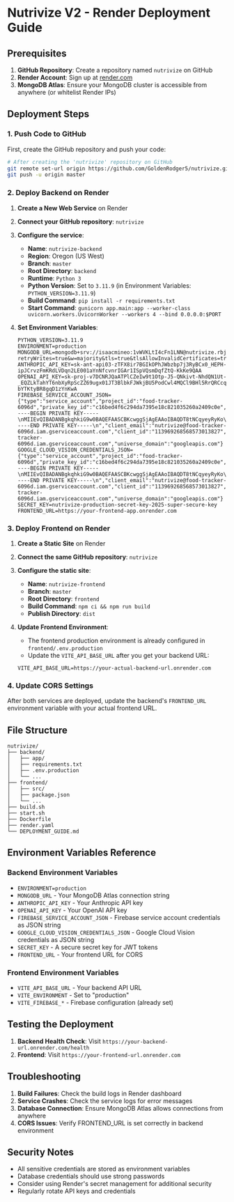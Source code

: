 # Nutrivize V2 - Render Deployment Guide

## Prerequisites

1. **GitHub Repository**: Create a repository named `nutrivize` on GitHub
2. **Render Account**: Sign up at [render.com](https://render.com)
3. **MongoDB Atlas**: Ensure your MongoDB cluster is accessible from anywhere (or whitelist Render IPs)

## Deployment Steps

### 1. Push Code to GitHub

First, create the GitHub repository and push your code:

```bash
# After creating the 'nutrivize' repository on GitHub
git remote set-url origin https://github.com/GoldenRodger5/nutrivize.git
git push -u origin master
```

### 2. Deploy Backend on Render

1. **Create a New Web Service** on Render
2. **Connect your GitHub repository**: `nutrivize`
3. **Configure the service**:
   - **Name**: `nutrivize-backend`
   - **Region**: Oregon (US West)
   - **Branch**: `master`
   - **Root Directory**: `backend`
   - **Runtime**: `Python 3`
   - **Python Version**: Set to `3.11.9` (in Environment Variables: `PYTHON_VERSION=3.11.9`)
   - **Build Command**: `pip install -r requirements.txt`
   - **Start Command**: `gunicorn app.main:app --worker-class uvicorn.workers.UvicornWorker --workers 4 --bind 0.0.0.0:$PORT`

4. **Set Environment Variables**:
   ```
   PYTHON_VERSION=3.11.9
   ENVIRONMENT=production
   MONGODB_URL=mongodb+srv://isaacmineo:1vWVKLtI4cFn1LNN@nutrivize.rbj6ly6.mongodb.net/nutrivize_v2?retryWrites=true&w=majority&tls=true&tlsAllowInvalidCertificates=true
   ANTHROPIC_API_KEY=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
   OPENAI_API_KEY=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
   FIREBASE_SERVICE_ACCOUNT_JSON={"type":"service_account","project_id":"food-tracker-6096d","private_key_id":"c16bed4f6c294da7395e18c821035260a2409c0e","private_key":"-----BEGIN PRIVATE KEY-----\nMIIEvQIBADANBgkqhkiG9w0BAQEFAASCBKcwggSjAgEAAoIBAQDT8tNCqyeyRyKo\nmLha1MODrEpofWAtSy1ovEnUBJXFfWglNV4axm3CG79mD6W9ILT3T3cZ+zMV/9EY\npM79sSLj4RA7zex+OwkukmGFXgpzms0fVDjXnEitMManPfxNi4ioxLAQdx/LCsOM\nXmNlIo7XuDiX4wk6LzTZ/Z5fmlAcQQA10ZcLJxAXTnZAYCbNdz2OiGXMgvZK33R3\nUYBc/ApvegKtXiaWraMsZ6cwRh0ncDTlZ+QHJBrL3zH7mY8ZpQO/hL0g1YpQ998r\nLb5Nwb9cWKROaoL5mobbpArikIsfsp9Vvu0sLJpzXu7Uyh8Vt3skwjrLAalTZYTw\n1mjllTndAgMBAAECggEADgsfR5UvopBnRRe/0pGzPE/eKxSjmsMW1ZAkR155mtK3\nlwxbzLDF9QA03mS+Oc0Nyi7QJXIpIGJvtSi2Z/jX5vsZDqost71E20eEgeG8fFlC\nRIeM4wk0usUDywqmydYrZ+m6AMOwrgA4lMRsSypon8KFFwtKdG1MT/70aQ4NRzhC\nDmWxXgxeYs9Q3w/YxFsH7kQp38FRtL7jiGuKkZNaA9igUhRtVvjEQ4jauXv/pFqd\nad3EE1aZAQgCX5EHhFNC9WTLGnOWPoaBU2nAVG9k4UupxxJ61ZaXI7vh3CbfHVav\nivajaVMvKkOBHPAT7r93RG5W68r3JFuEa1O+TXWdwQKBgQDzx5R5DZwysL0bcM+K\nCmW2Bi8PTMT9GrwcHvxTODA8cABkFWY9Tw05IdqsrvCH1ac13f44EANJ+S0tDw/2\nbdLSiYhjHuy0dAueeasl7u6JEJ+8LRwuX9xinmxv/l+N++WkV561X3GuVzsLTdOJ\nuNjHruhTG3QHvzgmSuPSipvPjwKBgQDeksHxDzhyGz4hjnAUfx5jVFKh6s1bTnnT\nSs3s+8ruxrlTokDD0h00fl0p6FGmRv5HxduMxdOvK63bWfGAximspQWQ8xVQ7Yb0\npepSTIrJZzu+dyyjW8f0qAEh3pVAzmCARaM85T5KBSfvMpDZWLU4ayUS2wVAdpdA\ncBP6FMDp0wKBgGSyWRsTyySJKuQt2hycJN1meoPoYyplo7Q9/F5nxE0CuracvEmw\n4LZrzIcuD/8b+uDeXQdNXf5tZgLJyP8y6DW9R9Ah0wbLNI12loKpynBlpIW3YH+r\naz51UDeGrHPazEXxR4aF8VBhiesmb63g4/K/xgmmOmyEyS3QG4E5bhjzAoGAMf+B\ntacXpPpdsKgQoWoU53dPwLPAQdyVHVPWgn/ljFHz28e9CMAwc1RXlUxs2w9jm7fk\no/DkppsHSRkhWS4qum+vmmogxbc188s5ohczrh6UmyqmSmQZvOnopzUbDh3OK8J4\n8vsETRhvahpP06NLwkq/X0b4HQ0G2SDUO/9hfqUCgYEAgPA5pn7wARH09tI+Rwj1\npMm5XXt32zNPJJIfVCVXKQt2SVbAqNxk9nuJ9RqgEWtHnUuJgHoMo43+SuGGDG0x\nDhfQuH6zySAz9fwEIu9YvnrwJPJv4xQaWjavpmWyxjnzZzM78BtA0HcLx/ayIKEH\n4b4bMk5bfApbyzXqlgY/Cik=\n-----END PRIVATE KEY-----\n","client_email":"nutrivize@food-tracker-6096d.iam.gserviceaccount.com","client_id":"113969268568573013827","auth_uri":"https://accounts.google.com/o/oauth2/auth","token_uri":"https://oauth2.googleapis.com/token","auth_provider_x509_cert_url":"https://www.googleapis.com/oauth2/v1/certs","client_x509_cert_url":"https://www.googleapis.com/robot/v1/metadata/x509/nutrivize%40food-tracker-6096d.iam.gserviceaccount.com","universe_domain":"googleapis.com"}
   GOOGLE_CLOUD_VISION_CREDENTIALS_JSON={"type":"service_account","project_id":"food-tracker-6096d","private_key_id":"c16bed4f6c294da7395e18c821035260a2409c0e","private_key":"-----BEGIN PRIVATE KEY-----\nMIIEvQIBADANBgkqhkiG9w0BAQEFAASCBKcwggSjAgEAAoIBAQDT8tNCqyeyRyKo\nmLha1MODrEpofWAtSy1ovEnUBJXFfWglNV4axm3CG79mD6W9ILT3T3cZ+zMV/9EY\npM79sSLj4RA7zex+OwkukmGFXgpzms0fVDjXnEitMManPfxNi4ioxLAQdx/LCsOM\nXmNlIo7XuDiX4wk6LzTZ/Z5fmlAcQQA10ZcLJxAXTnZAYCbNdz2OiGXMgvZK33R3\nUYBc/ApvegKtXiaWraMsZ6cwRh0ncDTlZ+QHJBrL3zH7mY8ZpQO/hL0g1YpQ998r\nLb5Nwb9cWKROaoL5mobbpArikIsfsp9Vvu0sLJpzXu7Uyh8Vt3skwjrLAalTZYTw\n1mjllTndAgMBAAECggEADgsfR5UvopBnRRe/0pGzPE/eKxSjmsMW1ZAkR155mtK3\nlwxbzLDF9QA03mS+Oc0Nyi7QJXIpIGJvtSi2Z/jX5vsZDqost71E20eEgeG8fFlC\nRIeM4wk0usUDywqmydYrZ+m6AMOwrgA4lMRsSypon8KFFwtKdG1MT/70aQ4NRzhC\nDmWxXgxeYs9Q3w/YxFsH7kQp38FRtL7jiGuKkZNaA9igUhRtVvjEQ4jauXv/pFqd\nad3EE1aZAQgCX5EHhFNC9WTLGnOWPoaBU2nAVG9k4UupxxJ61ZaXI7vh3CbfHVav\nivajaVMvKkOBHPAT7r93RG5W68r3JFuEa1O+TXWdwQKBgQDzx5R5DZwysL0bcM+K\nCmW2Bi8PTMT9GrwcHvxTODA8cABkFWY9Tw05IdqsrvCH1ac13f44EANJ+S0tDw/2\nbdLSiYhjHuy0dAueeasl7u6JEJ+8LRwuX9xinmxv/l+N++WkV561X3GuVzsLTdOJ\nuNjHruhTG3QHvzgmSuPSipvPjwKBgQDeksHxDzhyGz4hjnAUfx5jVFKh6s1bTnnT\nSs3s+8ruxrlTokDD0h00fl0p6FGmRv5HxduMxdOvK63bWfGAximspQWQ8xVQ7Yb0\npepSTIrJZzu+dyyjW8f0qAEh3pVAzmCARaM85T5KBSfvMpDZWLU4ayUS2wVAdpdA\ncBP6FMDp0wKBgGSyWRsTyySJKuQt2hycJN1meoPoYyplo7Q9/F5nxE0CuracvEmw\n4LZrzIcuD/8b+uDeXQdNXf5tZgLJyP8y6DW9R9Ah0wbLNI12loKpynBlpIW3YH+r\naz51UDeGrHPazEXxR4aF8VBhiesmb63g4/K/xgmmOmyEyS3QG4E5bhjzAoGAMf+B\ntacXpPpdsKgQoWoU53dPwLPAQdyVHVPWgn/ljFHz28e9CMAwc1RXlUxs2w9jm7fk\no/DkppsHSRkhWS4qum+vmmogxbc188s5ohczrh6UmyqmSmQZvOnopzUbDh3OK8J4\n8vsETRhvahpP06NLwkq/X0b4HQ0G2SDUO/9hfqUCgYEAgPA5pn7wARH09tI+Rwj1\npMm5XXt32zNPJJIfVCVXKQt2SVbAqNxk9nuJ9RqgEWtHnUuJgHoMo43+SuGGDG0x\nDhfQuH6zySAz9fwEIu9YvnrwJPJv4xQaWjavpmWyxjnzZzM78BtA0HcLx/ayIKEH\n4b4bMk5bfApbyzXqlgY/Cik=\n-----END PRIVATE KEY-----\n","client_email":"nutrivize@food-tracker-6096d.iam.gserviceaccount.com","client_id":"113969268568573013827","auth_uri":"https://accounts.google.com/o/oauth2/auth","token_uri":"https://oauth2.googleapis.com/token","auth_provider_x509_cert_url":"https://www.googleapis.com/oauth2/v1/certs","client_x509_cert_url":"https://www.googleapis.com/robot/v1/metadata/x509/nutrivize%40food-tracker-6096d.iam.gserviceaccount.com","universe_domain":"googleapis.com"}
   SECRET_KEY=nutrivize-production-secret-key-2025-super-secure-key
   FRONTEND_URL=https://your-frontend-app.onrender.com
   ```

### 3. Deploy Frontend on Render

1. **Create a Static Site** on Render
2. **Connect the same GitHub repository**: `nutrivize`
3. **Configure the static site**:
   - **Name**: `nutrivize-frontend`
   - **Branch**: `master`
   - **Root Directory**: `frontend`
   - **Build Command**: `npm ci && npm run build`
   - **Publish Directory**: `dist`

4. **Update Frontend Environment**:
   - The frontend production environment is already configured in `frontend/.env.production`
   - Update the `VITE_API_BASE_URL` after you get your backend URL:
   ```
   VITE_API_BASE_URL=https://your-actual-backend-url.onrender.com
   ```

### 4. Update CORS Settings

After both services are deployed, update the backend's `FRONTEND_URL` environment variable with your actual frontend URL.

## File Structure

```
nutrivize/
├── backend/
│   ├── app/
│   ├── requirements.txt
│   ├── .env.production
│   └── ...
├── frontend/
│   ├── src/
│   ├── package.json
│   └── ...
├── build.sh
├── start.sh
├── Dockerfile
├── render.yaml
└── DEPLOYMENT_GUIDE.md
```

## Environment Variables Reference

### Backend Environment Variables
- `ENVIRONMENT=production`
- `MONGODB_URL` - Your MongoDB Atlas connection string
- `ANTHROPIC_API_KEY` - Your Anthropic API key
- `OPENAI_API_KEY` - Your OpenAI API key
- `FIREBASE_SERVICE_ACCOUNT_JSON` - Firebase service account credentials as JSON string
- `GOOGLE_CLOUD_VISION_CREDENTIALS_JSON` - Google Cloud Vision credentials as JSON string
- `SECRET_KEY` - A secure secret key for JWT tokens
- `FRONTEND_URL` - Your frontend URL for CORS

### Frontend Environment Variables
- `VITE_API_BASE_URL` - Your backend API URL
- `VITE_ENVIRONMENT` - Set to "production"
- `VITE_FIREBASE_*` - Firebase configuration (already set)

## Testing the Deployment

1. **Backend Health Check**: Visit `https://your-backend-url.onrender.com/health`
2. **Frontend**: Visit `https://your-frontend-url.onrender.com`

## Troubleshooting

1. **Build Failures**: Check the build logs in Render dashboard
2. **Service Crashes**: Check the service logs for error messages
3. **Database Connection**: Ensure MongoDB Atlas allows connections from anywhere
4. **CORS Issues**: Verify FRONTEND_URL is set correctly in backend environment

## Security Notes

- All sensitive credentials are stored as environment variables
- Database credentials should use strong passwords
- Consider using Render's secret management for additional security
- Regularly rotate API keys and credentials
